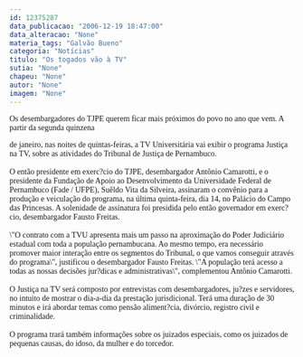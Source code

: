 ```yaml
---
id: 12375287
data_publicacao: "2006-12-19 18:47:00"
data_alteracao: "None"
materia_tags: "Galvão Bueno"
categoria: "Notícias"
titulo: "Os togados vão à TV"
sutia: "None"
chapeu: "None"
autor: "None"
imagem: "None"
---
```

<p><P><FONT face=Verdana>Os desembargadores do TJPE querem ficar mais próximos do povo no ano que vem. A partir da segunda quinzena</p>
<p> de janeiro, nas noites de quintas-feiras, a TV Universitária vai exibir o programa Justiça na TV, sobre as atividades do Tribunal de Justiça de Pernambuco. <BR><BR>O então presidente em exerc?cio do TJPE, desembargador Antônio Camarotti, e o presidente da Fundação de Apoio ao Desenvolvimento da Universidade Federal de Pernambuco (Fade / UFPE), Suêldo Vita da Silveira, assinaram o convênio para a produção e veiculação do programa, na última quinta-feira, dia 14, no Palácio do Campo das Princesas. A solenidade de assinatura foi presidida pelo então governador em exerc?cio, desembargador Fausto Freitas.<BR><BR>\"O contrato com a TVU apresenta mais um passo na aproximação do Poder Judiciário estadual com toda a população pernambucana. Ao mesmo tempo, era necessário promover maior interação entre os segmentos do Tribunal, o que vamos conseguir através do programa\", justificou o desembargador Fausto Freitas. \"A população terá acesso a todas as nossas decisões jur?dicas e administrativas\", complementou Antônio Camarotti.<BR><BR>O Justiça na TV será composto por entrevistas com desembargadores, ju?zes e servidores, no intuito de mostrar o dia-a-dia da prestação jurisdicional. Terá uma duração de 30 minutos e irá abordar temas como pensão aliment?cia, divórcio, registro civil e criminalidade. <BR><BR>O programa trará também informações sobre os juizados especiais, como os juizados de pequenas causas, do idoso, da mulher e do torcedor. <BR></FONT></P> </p>
